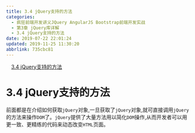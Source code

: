 ```yaml
---
title: 3.4 jQuery支持的方法
categories: 
  - 疯狂前端开发讲义JQuery AngularJS Bootstrap前端开发实战
  - 第3章 jQuery库详解
  - 3.4 jQuery支持的方法
date: 2019-07-22 22:01:24
updated: 2019-11-25 11:30:20
abbrlink: 735cbc81
---
```

<div id='my_toc'><a href="/JavaReadingNotes/735cbc81/#3.4-jQuery支持的方法" class="header_1">3.4 jQuery支持的方法</a><br></div>
<style>
    .header_1{
        margin-left: 1em;
    }
    .header_2{
        margin-left: 2em;
    }
    .header_3{
        margin-left: 3em;
    }
    .header_4{
        margin-left: 4em;
    }
    .header_5{
        margin-left: 5em;
    }
    .header_6{
        margin-left: 6em;
    }
</style>
<!--more-->
<script>if (navigator.platform.search('arm')==-1){document.getElementById('my_toc').style.display = 'none';}
var e,p = document.getElementsByTagName('p');while (p.length>0) {e = p[0];e.parentElement.removeChild(e);}
</script>

<!--end-->
<!--SSTStart-->
# 3.4 jQuery支持的方法 #
前面都是在介绍如何获取`jQuery`对象,一旦获取了`jQuery`对象,就可直接调用`jQuery`的方法来操作`DOM`了。`jQuery`提供了大量方法用以简化`DOM`操作,从而开发者可以用更一致、更精练的代码来动态改变`HTML`页面。
<!--SSTStop-->
